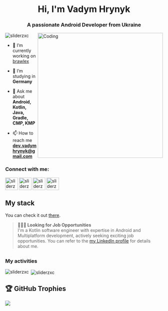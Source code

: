 <h1 align="center">Hi, I'm Vadym Hrynyk</h1>
<h3 align="center">A passionate Android Developer from Ukraine</h3>
<img align="right" alt="Coding" width="400" src="https://cdn.dribbble.com/users/1162077/screenshots/3848914/programmer.gif">

<p align="left"> <img src="https://komarev.com/ghpvc/?username=sliderzxc&label=Profile%20views&color=0e75b6&style=flat" alt="sliderzxc" /> </p>

- 🔭 I’m currently working on [brawlex](https://github.com/brawlexorg)

- 🌱 I’m studying in **Germany**

- 💬 Ask me about **Android, Kotlin, Java, Gradle, CMP, KMP**

- 📫 How to reach me **dev.vadymhrynyk@gmail.com**

<h3 align="left">Connect with me:</h3>
<p align="left">
<a href="https://telegram.me/vadick_kt" target="blank"><img align="center" src="https://upload.wikimedia.org/wikipedia/commons/8/82/Telegram_logo.svg" alt="sliderzxc" height="40" width="40" /></a>
<a href="https://www.linkedin.com/in/vadick.kt" target="blank"><img align="center" src="https://upload.wikimedia.org/wikipedia/commons/8/81/LinkedIn_icon.svg" alt="sliderzxc" height="40" width="40" /></a>
<a href="https://www.instagram.com/vadick.kt/" target="blank"><img align="center" src="https://upload.wikimedia.org/wikipedia/commons/e/e7/Instagram_logo_2016.svg" alt="sliderzxc" height="40" width="40" /></a>
<a href="https://discord.com/users/885930861613170708" target="blank"><img align="center" src="https://www.svgviewer.dev/static-svgs/34446/discord-v2.svg" alt="sliderzxc" height="40" width="40" /></a>
</p>

## My stack
You can check it out [there](MY%20STACK.md).

> **👨🏻‍💻 Looking for Job Opportunities** <br>
> I'm a Kotlin software engineer with expertise in Android and Multiplatform development, actively seeking exciting job opportunities. You can refer to the [my LinkedIn profile](https://www.linkedin.com/in/vadickkt/) for details about me.
##

<h3 align="left">My activities</h3>

<p><img align="left" src="https://github-readme-stats.vercel.app/api/top-langs?username=sliderzxc&show_icons=true&locale=en&layout=compact&theme=tokyonight" alt="sliderzxc" /></p>
<p>&nbsp;<img align="center" src="https://github-readme-stats.vercel.app/api?username=sliderzxc&show_icons=true&locale=en&theme=tokyonight" alt="sliderzxc" /></p>

## 🏆 GitHub Trophies
![](https://github-profile-trophy.vercel.app/?username=sliderzxc&theme=onedark&no-frame=false&no-bg=false&margin-w=4)
